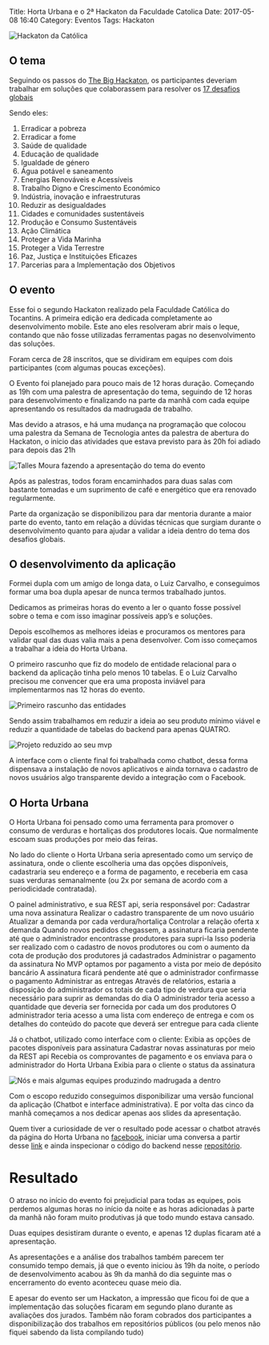 Title: Horta Urbana e o 2ª Hackaton da Faculdade Catolica
Date: 2017-05-08 16:40
Category: Eventos
Tags: Hackaton


![Hackaton da Católica](https://cloud.githubusercontent.com/assets/5393392/25824280/2998a160-3415-11e7-8f32-7a7060723994.png)

## O tema

Seguindo os passos do [The Big Hackaton](http://www.br.undp.org/content/brazil/pt/home/presscenter/articles/2017/02/01/the-big-hackathon-ter-o-desafio-de-apresentar-solu-es-tecnol-gicas-aos-ods.html), os participantes deveriam trabalhar em soluções que colaborassem para resolver os [17 desafios globais](http://www.globalgoals.org/pt/)

Sendo eles:

1. Erradicar a pobreza
2. Erradicar a fome
3. Saúde de qualidade
4. Educação de qualidade
5. Igualdade de género
6. Água potável e saneamento
7. Energias Renováveis e Acessíveis
8. Trabalho Digno e Crescimento Económico
9. Indústria, inovação e infraestruturas
10. Reduzir as desigualdades
11. Cidades e comunidades sustentáveis
12. Produção e Consumo Sustentáveis
13. Ação Climática
14. Proteger a Vida Marinha
15. Proteger a Vida Terrestre
16. Paz, Justiça e Instituições Eficazes
17. Parcerias para a Implementação dos Objetivos


## O evento

Esse foi o segundo Hackaton realizado pela Faculdade Católica do Tocantins. A primeira edição era dedicada completamente ao desenvolvimento mobile.
Este ano eles resolveram abrir mais o leque, contando que não fosse utilizadas ferramentas pagas no desenvolvimento das soluções.

Foram cerca de 28 inscritos, que se dividiram em equipes com dois participantes (com algumas poucas exceções).

O Evento foi planejado para pouco mais de 12 horas duração. Começando as 19h com uma palestra de apresentação do tema, seguindo de 12 horas para desenvolvimento e finalizando na parte da manhã com cada equipe apresentando os resultados da madrugada de trabalho.

Mas devido a atrasos, e há uma mudança na programação que colocou uma palestra da Semana de Tecnologia antes da palestra de abertura do Hackaton, o inicio das atividades que estava previsto para às 20h foi adiado para depois das 21h

![Talles Moura fazendo a apresentação do tema do evento](https://cloud.githubusercontent.com/assets/5393392/25823599/f946e56e-3412-11e7-82bc-3e306e25a0f7.jpg)

Após as palestras, todos foram encaminhados para duas salas com bastante tomadas e um suprimento de café e energético que era renovado regularmente.

Parte da organização se disponibilizou para dar mentoria durante a maior parte do evento, tanto em relação a dúvidas técnicas que surgiam durante o desenvolvimento quanto para ajudar a validar a ideia dentro do tema dos desafios globais.

## O desenvolvimento da aplicação

Formei dupla com um amigo de longa data, o Luiz Carvalho, e conseguimos formar uma boa dupla apesar de nunca termos trabalhado juntos.

Dedicamos as primeiras horas do evento a ler o quanto fosse possível sobre o tema e com isso imaginar possíveis app’s e soluções.

<!-- more -->


Depois escolhemos as melhores ideias e procuramos os mentores para validar qual das duas valia mais a pena desenvolver. Com isso começamos a trabalhar a ideia do Horta Urbana.

O primeiro rascunho que fiz do modelo de entidade relacional para o backend da aplicação tinha pelo menos 10 tabelas. E o Luiz Carvalho precisou me convencer que era uma proposta inviável para implementarmos nas 12 horas do evento.

![Primeiro rascunho das entidades](https://cloud.githubusercontent.com/assets/5393392/25823476/990036d8-3412-11e7-90ad-41208a8fc866.png)

Sendo assim trabalhamos em reduzir a ideia ao seu produto mínimo viável e reduzir a quantidade de tabelas do backend para apenas QUATRO.


![Projeto reduzido ao seu mvp](https://cloud.githubusercontent.com/assets/5393392/25823475/98fdabca-3412-11e7-80ef-67d640154431.png)

A interface com o cliente final foi trabalhada como chatbot, dessa forma dispensava a instalação de novos aplicativos e ainda tornava o cadastro de novos usuários algo transparente devido a integração com o Facebook.

## O Horta Urbana

O Horta Urbana foi pensado como uma ferramenta para promover o consumo de verduras e hortaliças dos produtores locais. Que normalmente escoam suas produções por meio das feiras. 

No lado do cliente o Horta Urbana seria apresentado como um serviço de assinatura, onde o cliente escolheria uma das opções disponíveis, cadastraria seu endereço e a forma de pagamento, e receberia em casa suas verduras semanalmente (ou 2x por semana de acordo com a periodicidade contratada).

O painel administrativo, e sua REST api, seria responsável por:
Cadastrar uma nova assinatura
Realizar o cadastro transparente de um novo usuário
Atualizar a demanda por cada verdura/hortaliça
Controlar a relação oferta x demanda
Quando novos pedidos chegassem, a assinatura ficaria pendente até que o administrador encontrasse produtores para supri-la
Isso poderia ser realizado com o cadastro de novos produtores ou com o aumento da cota de produção dos produtores já cadastrados
Administrar o pagamento da assinatura
No MVP optamos por pagamento a vista por meio de depósito bancário
A assinatura ficará pendente até que o administrador confirmasse o pagamento
Administrar as entregas
Através de relatórios, estaria a disposição do administrador os totais de cada tipo de verdura que seria necessário para suprir as demandas do dia
O administrador teria acesso a quantidade que deveria ser fornecida por cada um dos produtores
O administrador teria acesso a uma lista com endereço de entrega e com os detalhes do conteúdo do pacote que deverá ser entregue para cada cliente

Já o chatbot, utilizado como interface com o cliente:
Exibia as opções de pacotes disponíveis para assinatura
Cadastrar  novas assinaturas por meio da REST api
Recebia os comprovantes de pagamento e os enviava para o administrador do Horta Urbana
Exibia para o cliente o status da assinatura

![Nós e mais algumas equipes produzindo madrugada a dentro](https://cloud.githubusercontent.com/assets/5393392/25823625/0a2ec4e6-3413-11e7-9a19-cc33fe9c357d.jpg)

Com o escopo reduzido conseguimos disponibilizar uma versão funcional da aplicação (Chatbot e interface administrativa). E por volta das cinco da manhã começamos a nos dedicar apenas aos slides da apresentação.

Quem tiver a curiosidade de ver o resultado pode acessar o chatbot através da página do Horta Urbana no [facebook](https://www.facebook.com/Horta-Urbana-1295410903900087/?fref=ts), iniciar uma conversa a partir desse [link](http://bit.ly/hurbana) e ainda inspecionar o código do backend nesse [repositório](https://github.com/guilhermebferreira/horta-urbana).

# Resultado

O atraso no início do evento foi prejudicial para todas as equipes, pois perdemos algumas horas no início da noite e as horas adicionadas à parte da manhã não foram muito produtivas já que todo mundo estava cansado.

Duas equipes desistiram durante o evento, e apenas 12 duplas ficaram até a apresentação.

As apresentações e a análise dos trabalhos também parecem ter consumido tempo demais, já que o evento iniciou às 19h da noite, o período de desenvolvimento acabou às 9h da manhã do dia seguinte mas o encerramento do evento aconteceu quase meio dia.

E apesar do evento ser um Hackaton, a impressão que ficou foi de que a implementação das soluções ficaram em segundo plano durante as avaliações dos jurados. Também não foram cobrados dos participantes a disponibilização dos trabalhos em repositórios públicos (ou pelo menos não fiquei sabendo da lista compilando tudo)
